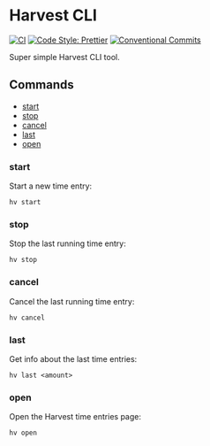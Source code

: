 # Harvest CLI

[![CI](https://github.com/bertdeblock/harvest-cli/workflows/CI/badge.svg)](https://github.com/bertdeblock/harvest-cli/actions?query=workflow%3ACI)
[![Code Style: Prettier](https://img.shields.io/badge/code_style-prettier-ff69b4.svg)](https://github.com/prettier/prettier)
[![Conventional Commits](https://img.shields.io/badge/Conventional%20Commits-1.0.0-yellow.svg)](https://conventionalcommits.org)

Super simple Harvest CLI tool.

## Commands

- [start](#start)
- [stop](#stop)
- [cancel](#cancel)
- [last](#last)
- [open](#open)

### start

Start a new time entry:

```shell
hv start
```

### stop

Stop the last running time entry:

```shell
hv stop
```

### cancel

Cancel the last running time entry:

```shell
hv cancel
```

### last

Get info about the last time entries:

```shell
hv last <amount>
```

### open

Open the Harvest time entries page:

```shell
hv open
```
